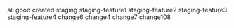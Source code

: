all good
created staging
staging-feature1
staging-feature2
staging-feature3
staging-feature4
change6
change4
change7
change108